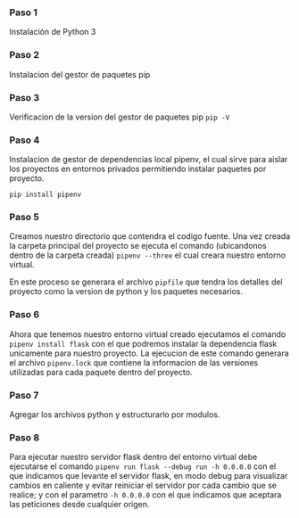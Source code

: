 ### Paso 1

Instalación de Python 3

### Paso 2

Instalacion del gestor de paquetes pip

### Paso 3

Verificacion de la version del gestor de paquetes pip
```pip -V```

### Paso 4

Instalacion de gestor de dependencias local pipenv, el cual sirve para aislar los proyectos en entornos privados permitiendo instalar paquetes por proyecto.

```pip install pipenv```

### Paso 5

Creamos nuestro directorio que contendra el codigo fuente. Una vez creada la carpeta principal del proyecto se ejecuta el comando (ubicandonos dentro de la carpeta creada) ```pipenv --three``` el cual creara nuestro entorno virtual. 

En este proceso se generara el archivo ```pipfile``` que tendra los detalles del proyecto como la version de python y los paquetes necesarios.

### Paso 6

Ahora que tenemos nuestro entorno virtual creado ejecutamos el comando ```pipenv install flask``` con el que podremos instalar la dependencia flask unicamente para nuestro proyecto. La ejecucion de este comando generara el archivo ```pipenv.lock``` que contiene la informacion de las versiones utilizadas para cada paquete dentro del proyecto.

### Paso 7

Agregar los archivos python y estructurarlo por modulos.

### Paso 8

Para ejecutar nuestro servidor flask dentro del entorno virtual debe ejecutarse el comando ```pipenv run flask --debug run -h 0.0.0.0``` con el que indicamos que levante el servidor flask, en modo debug para visualizar cambios en caliente y evitar reiniciar el servidor por cada cambio que se realice; y con el parametro ```-h 0.0.0.0``` con el que indicamos que aceptara las peticiones desde cualquier origen.
